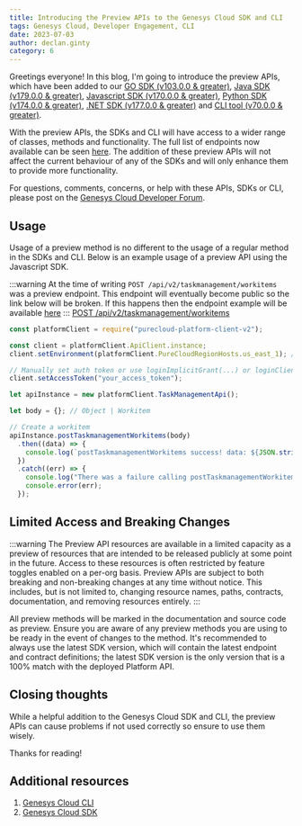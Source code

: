 ```yaml
---
title: Introducing the Preview APIs to the Genesys Cloud SDK and CLI
tags: Genesys Cloud, Developer Engagement, CLI
date: 2023-07-03
author: declan.ginty
category: 6
---
```


Greetings everyone! In this blog, I'm going to introduce the preview APIs, which have been added to our [GO SDK (v103.0.0 & greater)](/devapps/sdk/go), [Java SDK (v179.0.0 & greater)](/devapps/sdk/java), [Javascript SDK (v170.0.0 & greater)](/devapps/sdk/javascript), [Python SDK (v174.0.0 & greater)](/devapps/sdk/python), [.NET SDK (v177.0.0 & greater)](/devapps/sdk/dotnet) and [CLI tool (v70.0.0 & greater)](/devapps/cli/).

With the preview APIs, the SDKs and CLI will have access to a wider range of classes, methods and functionality. The full list of endpoints now available can be seen [here](/platform/preview-apis). The addition of these preview APIs will not affect the current behaviour of any of the SDKs and will only enhance them to provide more functionality.

For questions, comments, concerns, or help with these APIs, SDKs or CLI, please post on the [Genesys Cloud Developer Forum](/forum/).

## Usage
Usage of a preview method is no different to the usage of a regular method in the SDKs and CLI. Below is an example usage of a preview API using the Javascript SDK.

:::warning
 At the time of writing `POST /api/v2/taskmanagement/workitems` was a preview endpoint. This endpoint will eventually become public so the link below will be broken. If this happens then the endpoint example will be available [here](https://developer.genesys.cloud/devapps/api-explorer) 
:::
[POST /api/v2/taskmanagement/workitems](/platform/preview-apis#post-api-v2-taskmanagement-workitems)

```js
const platformClient = require("purecloud-platform-client-v2");

const client = platformClient.ApiClient.instance;
client.setEnvironment(platformClient.PureCloudRegionHosts.us_east_1); // Genesys Cloud region

// Manually set auth token or use loginImplicitGrant(...) or loginClientCredentialsGrant(...)
client.setAccessToken("your_access_token");

let apiInstance = new platformClient.TaskManagementApi();

let body = {}; // Object | Workitem

// Create a workitem
apiInstance.postTaskmanagementWorkitems(body)
  .then((data) => {
    console.log(`postTaskmanagementWorkitems success! data: ${JSON.stringify(data, null, 2)}`);
  })
  .catch((err) => {
    console.log("There was a failure calling postTaskmanagementWorkitems");
    console.error(err);
  });
```

## Limited Access and Breaking Changes
:::warning
 The Preview API resources are available in a limited capacity as a preview of resources that are intended to be released publicly at some point in the future. Access to these resources is often restricted by feature toggles enabled on a per-org basis. Preview APIs are subject to both breaking and non-breaking changes at any time without notice. This includes, but is not limited to, changing resource names, paths, contracts, documentation, and removing resources entirely.
:::

All preview methods will be marked in the documentation and source code as preview. Ensure you are aware of any preview methods you are using to be ready in the event of changes to the method. It's recommended to always use the latest SDK version, which will contain the latest endpoint and contract definitions; the latest SDK version is the only version that is a 100% match with the deployed Platform API.

## Closing thoughts
While a helpful addition to the Genesys Cloud SDK and CLI, the preview APIs can cause problems if not used correctly so ensure to use them wisely.

Thanks for reading!

## Additional resources 
1. [Genesys Cloud CLI](/devapps/cli/)
2. [Genesys Cloud SDK](/devapps/sdk/)